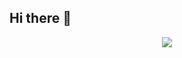 ## Hi there 👋

<!--
**martins-yuu/martins-yuu** is a ✨ _special_ ✨ repository because its `README.md` (this file) appears on your GitHub profile.

Here are some ideas to get you started:

- 🔭 I’m currently working on ...
- 🌱 I’m currently learning ...
- 👯 I’m looking to collaborate on ...
- 🤔 I’m looking for help with ...
- 💬 Ask me about ...
- 📫 How to reach me: ...
- 😄 Pronouns: ...
- ⚡ Fun fact: ...
-->
<p align="center">
  <a href="https://skillicons.dev">
    <img src="https://skillicons.dev/icons?i=javascript,typescript,html,css,tailwind,tauri,svelte,flutter,rails,git,docker,bash,c,ruby,dart,lua,elixir,crystal,kotlin,go,zig,rust,cs,python,arch,vim,ps,godot,bevy,aws" />
  </a>
</p>
